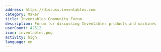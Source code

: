 ```yaml
---
address: https://discuss.inventables.com
category: Maker
title: Inventables Community Forum
description: Forum for discussing Inventables products and machines
userCount: 42512
icon: inventables.png
activity: high
language: en
---
```

